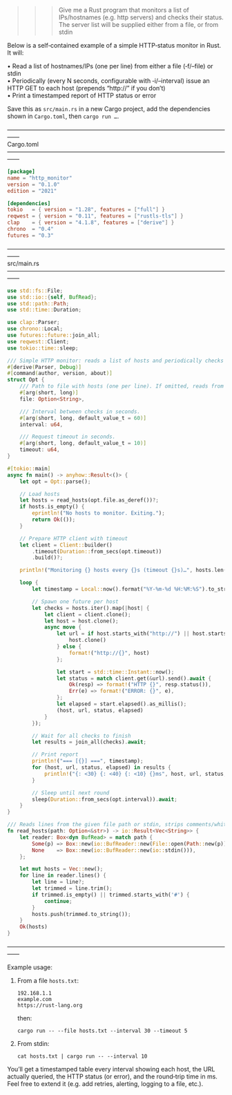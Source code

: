>>> Give me a Rust program that monitors a list of IPs/hostnames (e.g. http servers) and checks their status. The server list will be supplied either from a file, or from stdin


Below is a self‑contained example of a simple HTTP‑status monitor in Rust.  It will:

• Read a list of hostnames/IPs (one per line) from either a file (‑f/–file) or stdin  
• Periodically (every N seconds, configurable with ‑i/–interval) issue an HTTP GET to each host (prepends “http://” if you don’t)  
• Print a timestamped report of HTTP status or error  

Save this as `src/main.rs` in a new Cargo project, add the dependencies shown in `Cargo.toml`, then `cargo run …`.

––––––––––––––––––––––––––––––––––––––––––––––––––––––––––––––––––––––––––––  
Cargo.toml  
––––––––––––––––––––––––––––––––––––––––––––––––––––––––––––––––––––––––––––  
```toml
[package]
name = "http_monitor"
version = "0.1.0"
edition = "2021"

[dependencies]
tokio   = { version = "1.28", features = ["full"] }
reqwest = { version = "0.11", features = ["rustls-tls"] }
clap    = { version = "4.1.8", features = ["derive"] }
chrono  = "0.4"
futures = "0.3"
```

––––––––––––––––––––––––––––––––––––––––––––––––––––––––––––––––––––––––––––  
src/main.rs  
––––––––––––––––––––––––––––––––––––––––––––––––––––––––––––––––––––––––––––  

```rust
use std::fs::File;
use std::io::{self, BufRead};
use std::path::Path;
use std::time::Duration;

use clap::Parser;
use chrono::Local;
use futures::future::join_all;
use reqwest::Client;
use tokio::time::sleep;

/// Simple HTTP monitor: reads a list of hosts and periodically checks their status.
#[derive(Parser, Debug)]
#[command(author, version, about)]
struct Opt {
    /// Path to file with hosts (one per line). If omitted, reads from stdin.
    #[arg(short, long)]
    file: Option<String>,

    /// Interval between checks in seconds.
    #[arg(short, long, default_value_t = 60)]
    interval: u64,

    /// Request timeout in seconds.
    #[arg(short, long, default_value_t = 10)]
    timeout: u64,
}

#[tokio::main]
async fn main() -> anyhow::Result<()> {
    let opt = Opt::parse();

    // Load hosts
    let hosts = read_hosts(opt.file.as_deref())?;
    if hosts.is_empty() {
        eprintln!("No hosts to monitor. Exiting.");
        return Ok(());
    }

    // Prepare HTTP client with timeout
    let client = Client::builder()
        .timeout(Duration::from_secs(opt.timeout))
        .build()?;

    println!("Monitoring {} hosts every {}s (timeout {}s)…", hosts.len(), opt.interval, opt.timeout);

    loop {
        let timestamp = Local::now().format("%Y-%m-%d %H:%M:%S").to_string();

        // Spawn one future per host
        let checks = hosts.iter().map(|host| {
            let client = client.clone();
            let host = host.clone();
            async move {
                let url = if host.starts_with("http://") || host.starts_with("https://") {
                    host.clone()
                } else {
                    format!("http://{}", host)
                };

                let start = std::time::Instant::now();
                let status = match client.get(&url).send().await {
                    Ok(resp) => format!("HTTP {}", resp.status()),
                    Err(e) => format!("ERROR: {}", e),
                };
                let elapsed = start.elapsed().as_millis();
                (host, url, status, elapsed)
            }
        });

        // Wait for all checks to finish
        let results = join_all(checks).await;

        // Print report
        println!("=== [{}] ===", timestamp);
        for (host, url, status, elapsed) in results {
            println!("{: <30} {: <40} {: <10} {}ms", host, url, status, elapsed);
        }

        // Sleep until next round
        sleep(Duration::from_secs(opt.interval)).await;
    }
}

/// Reads lines from the given file path or stdin, strips comments/whitespace.
fn read_hosts(path: Option<&str>) -> io::Result<Vec<String>> {
    let reader: Box<dyn BufRead> = match path {
        Some(p) => Box::new(io::BufReader::new(File::open(Path::new(p))?)),
        None    => Box::new(io::BufReader::new(io::stdin())),
    };

    let mut hosts = Vec::new();
    for line in reader.lines() {
        let line = line?;
        let trimmed = line.trim();
        if trimmed.is_empty() || trimmed.starts_with('#') {
            continue;
        }
        hosts.push(trimmed.to_string());
    }
    Ok(hosts)
}
```

––––––––––––––––––––––––––––––––––––––––––––––––––––––––––––––––––––––––––––  

Example usage:

 1. From a file `hosts.txt`:
    ```
    192.168.1.1
    example.com
    https://rust-lang.org
    ```
    then:
    ```
    cargo run -- --file hosts.txt --interval 30 --timeout 5
    ```

 2. From stdin:
    ```
    cat hosts.txt | cargo run -- --interval 10
    ```

You’ll get a timestamped table every interval showing each host, the URL actually queried, the HTTP status (or error), and the round‑trip time in ms. Feel free to extend it (e.g. add retries, alerting, logging to a file, etc.).